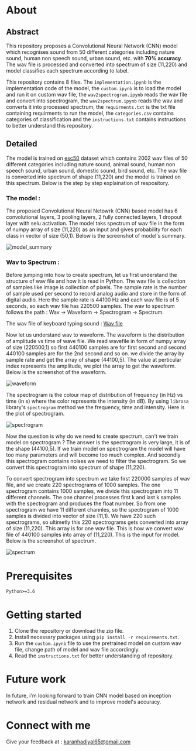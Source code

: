 # About

## Abstract

This repository proposes a Convolutional Neural Network (CNN) model which recognises sound from 50 different categories including nature sound, human non speech sound, urban sound, etc. with **70% accuracy**. The wav file is processed and converted into spectrum of size (11,220) and model classifies each spectrum according to label.

This repository contains 8 files. The `implementation.ipynb` is the implementation code of the model, the `custom.ipynb` is to load the model and run it on custom wav file, the `wav2spectrogram.ipynb` reads the wav file and convert into spectrogram, the `wav2spectrum.ipynb` reads the wav and converts it into processed spectrum, the `requirments.txt` is the txt file containing requirments to run the model, the `categories.csv` contains categories of classification and the `instructions.txt` contains instructions to better understand this repository.


## Detailed

The model is trained on [esc50]("https://www.kaggle.com/datasets/mmoreaux/environmental-sound-classification-50") dataset which contains 2002 wav files of 50 different categories including nature sound, animal sound, human non speech sound, urban sound, domestic sound, bird sound, etc. The wav file is converted into spectrum of shape (11,220) and the model is trained on this spectrum. Below is the step by step explaination of respository.


### The model : 

The proposed Convolutional Neural Netowrk (CNN) based model has 6 convolutional layers, 3 pooling layers, 2 fully connected layers, 1 dropout layer with selu activation. The model taks spectrum of wav file in the form of numpy array of size (11,220) as an input and gives probability for each class in vector of size (50,1). Below is the screenshot of model's summary.

![model_summary](https://github.com/karanhk/Environmental-sound-recognition/assets/76246981/e3840f08-c9cb-46a7-aee9-a84ab9c59e55)

### Wav to Spectrum : 

Before jumping into how to create spectrum, let us first understand the structure of wav file and how it is read in Python. The wav file is collection of samples like image is collection of pixels. The sample rate is the number of sample used per second to record analog audio and store in the form of digital audio. Here the sample rate is 44100 Hz and each wav file is of 5 seconds, so each wav file has 220500 samples. The wav to spectrum follows the path : Wav -> Waveform -> Spectrogram -> Spectrum.

The wav file of keyboard typing sound : <a href="https://drive.google.com/file/d/1HzEGcBEzgElgmD3dFsvwIUpax3AMrfWY/view?usp=sharing">Wav file</a>

Now let us understand wav to waveform. The waveform is the distribution of amplitude vs time of wave file. We read wavefile in form of numpy array of size (220500,1) so first 440100 samples are for first second and second 440100 samples are for the 2nd second and so on. we divide the array by sample rate and get the array of shape (44100,5). The value at perticular index represents the amplitude, we plot the array to get the waveform. Below is the screenshot of the waveform. 

![waveform](https://github.com/karanhk/Environmental-sound-recognition/assets/76246981/4757eb37-af85-4559-bd97-792d235b4ccd)

The spectrogram is the colour map of distribution of frequency (in Hz) vs time (in s) where the color represents the intensity (in dB). By using `librosa` library's `spectrogram` method we the frequency, time and intensity. Here is the plot of spectrogram.

![spectrogram](https://github.com/karanhk/Environmental-sound-recognition/assets/76246981/d4de9aab-de69-443e-8276-c22ba7cc61dd)

Now the question is why do we need to create spectrum, can't we train model on spectrogram ? The answer is the spectrogram is very large, it is of the shape (44100,5). If we train model on spectrogram the model will have too many parameters and will become too much complex. And secondly this spectrogram contains noises we need to filter the spectrogram. So we convert this spectrogram into spectrum of shape (11,220).

To convert spectrogram into spectrum we take first 220000 samples of wav file, and we create 220 spectrograms of 1000 samples. The one spectrogram contains 1000 samples, we divide this spectrogram into 11 different channels. The one channel processes first k and last k samples with the spectrogram and produces the float number. So from one spectrogram we have 11 different channles, so the spectrogram of 1000 samples is divided into vector of size (11,1). We have 220 such spectrograms, so ultimetly this 220 spectrograms gets converted into array of size (11,220). This array is for one wav file. This is how we convert wav file of 440100 samples into array of (11,220). This is the input for model. Below is the screenshot of spectrum.

![spectrum](https://github.com/karanhk/Environmental-sound-recognition/assets/76246981/dbdaafb7-443b-4195-ad7c-0cae708c6e99)


# Prerequisites

`Python>=3.6`

# Getting started

1. Clone the repository or download the zip file.
2. Install necessary packages using `pip install -r requirements.txt`.
3. Run the `custom.ipynb` file to use the pretrained model on custom wav file, change path of model and wav file accordingly.
4. Read the `instructions.txt` for better understanding of repository.

# Future work

In future, i'm looking forward to train CNN model based on inception network and residual network and to improve model's accuracy.

# Connect with me

Give your feedback at : karanhadiyal65@gmail.com

